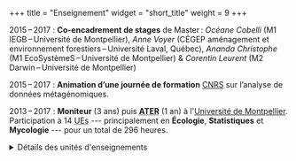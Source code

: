 +++
title = "Enseignement"
widget = "short_title"
weight = 9
+++


2015 – 2017 
: **Co-encadrement de stages** de Master : *Océane Cobelli* (M1 IEGB – Université de Montpellier), *Anne Voyer* (CÉGEP aménagement et environnement forestiers – Université Laval, Québec), *Ananda Christophe* (M1 EcoSystèmeS – Université de Montpellier) & *Corentin Leurent* (M2 Darwin – Université de Montpellier) 

2015 – 2017
: **Animation d’une journée de formation** [CNRS](https://cnrs.fr/) sur l’analyse de données métagénomiques. 



2013 – 2017
: **Moniteur** (3 ans) puis <abbr title="Attaché Temporaire d'Enseignement et de Recherche" lang="fr">**ATER**</abbr> (1 an) à l'[Université de Montpellier](https://www.umontpellier.fr/). Participation à 14 <abbr title="Unité d'enseignement" lang="fr">UEs</abbr> --- principalement en **Écologie**, **Statistiques** et **Mycologie** --- pour un total de 296 heures.

<details close id="detail_ens">
   <summary>Détails des unités d'enseignements</summary>

| Année     |Code UE  |Détails                                                 |Responsables |Niveau  |Heures |
|:--------:|---------|---------------------------------------------------------|-------------|--------|:-------|
| 2013-2014 | FMOB105 | TD Métacommunautés + Neutralité                    | F. Munoz    | M1     | 6     |
|  &#124; | FMOB317 | Semaine de terrain Écologie environnement sociétés | O. Thaller  | M2     | 20    |
|  &#124; | GMBE10E | CM + TD Diversité et biogéographie des écosystèmes | D. McKey    | M1     | 3     |
|  &#124; | GLBE203 | TD Génétique                                       | P. Labbé    | L1     | 16,5  |
|  &#124; | GLBE610 | TP Mycologie                                       | F. Richard  | L3     | 27    |
| 2014-2015 | FMOB105 | TP + TD Métacommunautés + neutralité               | F. Munoz    | M1     | 12    |
|  &#124; | GMBE10E | CM + TD Diversité et biogéographie des écosystèmes | D. McKey    | M1     | 3     |
|  &#124; | HLBE518 | CM + TD Interactions sols organismes               | T. Decaens  | L3     | 13    |
|  &#124; | HLBE510 | Projet tutoré                                      | V. Girard   | L3     | 12    |
|  &#124; | HLBE201 | TD Cycles de vie des organismes                    | P. Labbé    | L1     | 12    |
|  &#124; | HLBE603 | TP Spermaphytes : phylogénie et floristique        | J.F. Terral | L3     | 12    |
| 2015-2016 | HMBE3A2 | TD Analyse d'articles interactions plantes/animaux | R. Manlay   | M1     | 12    |
|  &#124; | HMBE105 | TP + TD Écologie des Populations, communautés      | S. Maurice  | M1     | 12    |
|  &#124; | HMBE108 | CM + TD Diversité et biogéographie des écosystèmes | D. McKey    | M1     | 12    |
|  &#124; | HLBE512 | TP Mycologie + Sortie Mycologie                    | F. Richard  | L3     | 12    |
| &#124;  | HMBE109 | Sortie Écologie et société                         | C. Petit    | M1     | 18    |
| 2016-2017 | HMBE101 | TD Bases en traitement de données biologiques      | B. Mérigot  | M1     | 25    |
| &#124;  | HMBE105 | TP + TD Écologie des Populations, communautés      | S. Maurice  | M1     | 9     |
| &#124;  | HMBE108 | CM + TD Diversité et biogéographie des écosystèmes | D. McKey    | M1     | 21,5  |
| &#124;  | HLBE101 | CM + TD Biologie Intégrative                       | J-H. Lignot | L1     | 16,5  |
| &#124;  | HMBE3A2 | TD analyse article interactions plantes/animaux    | R. Manlay   | M1     | 12    |
| &#124;  | HMBS123 | TD Bio-statistique                                  | J. Claude   | M1     | 10    |
| Total     |         |                                                    |             |        | **296,5** |


 </table>
</details>